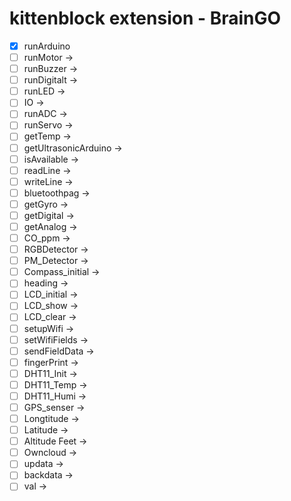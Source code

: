 # kittenblock extension - BrainGO

- [x] runArduino
- [ ] runMotor                ->
- [ ] runBuzzer               ->
- [ ] runDigitalt             ->
- [ ] runLED                  ->
- [ ] IO                      ->
- [ ] runADC                  ->
- [ ] runServo                ->
- [ ] getTemp                 ->
- [ ] getUltrasonicArduino    ->
- [ ] isAvailable             ->
- [ ] readLine                ->
- [ ] writeLine               ->
- [ ] bluetoothpag            ->
- [ ] getGyro                 ->
- [ ] getDigital              ->
- [ ] getAnalog               ->
- [ ] CO_ppm                  ->
- [ ] RGBDetector             ->
- [ ] PM_Detector             ->
- [ ] Compass_initial         ->
- [ ] heading                 ->
- [ ] LCD_initial             ->
- [ ] LCD_show                ->
- [ ] LCD_clear               ->
- [ ] setupWifi               ->
- [ ] setWifiFields           ->
- [ ] sendFieldData           ->
- [ ] fingerPrint             ->
- [ ] DHT11_Init              ->
- [ ] DHT11_Temp              ->
- [ ] DHT11_Humi              ->
- [ ] GPS_senser              ->
- [ ] Longtitude              ->
- [ ] Latitude                ->
- [ ] Altitude Feet           ->
- [ ] Owncloud                ->
- [ ] updata                  ->
- [ ] backdata                ->
- [ ] val                     ->